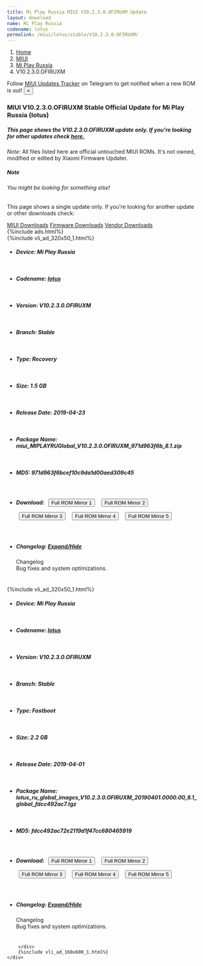 ```yaml
---
title: Mi Play Russia MIUI V10.2.3.0.OFIRUXM Update
layout: download
name: Mi Play Russia
codename: lotus
permalink: /miui/lotus/stable/V10.2.3.0.OFIRUXM/
---
```

<nav aria-label="breadcrumb">
    <ol class="breadcrumb">
        <li class="breadcrumb-item"><a href="/">Home</a></li>
        <li class="breadcrumb-item"><a href="/miui/">MIUI</a></li>
        <li class="breadcrumb-item"><a href="/miui/lotus/">Mi Play Russia</a></li>
        <li class="breadcrumb-item active" aria-current="page">V10.2.3.0.OFIRUXM</li>
    </ol>
</nav>
<div class="alert alert-primary alert-dismissible fade show" role="alert">
    Follow <a href="https://t.me/MIUIUpdatesTracker" class="alert-link">MIUI Updates Tracker</a> on Telegram to get
    notified when a new ROM is out!
    <button type="button" class="close" data-dismiss="alert" aria-label="Close">
        <span aria-hidden="true">&times;</span>
    </button>
</div>
<div class="col-12 mx-auto">
    <h3 class="title bg-light p-2 rounded">MIUI V10.2.3.0.OFIRUXM Stable Official Update for Mi Play Russia (lotus)</h3>
    <h5>This page shows the V10.2.3.0.OFIRUXM update only. If you're looking for other updates check
        <a href="/miui/lotus/">here.</a></h5>
    <p><i>Note: </i>All files listed here are official untouched MIUI ROMs.
        It's not owned, modified or edited by Xiaomi Firmware Updater.</p>
    <div class="card">
        <div class="card-body">
            <h5 class="card-title">Note</h5>
            <h6 class="card-subtitle mb-2 text-muted">You might be looking for something else!</h6>
            <p class="card-text">This page shows a single update only.
                If you're looking for another update or other downloads check:</p>
            <a href="/miui/" class="card-link">MIUI Downloads</a>
            <a href="/firmware/" class="card-link">Firmware Downloads</a>
            <a href="/vendor/" class="card-link">Vendor Downloads</a>
        </div>
    </div>
    {%include ads.html%}
    <div class="row justify-content-center">
        <div class="col-10" id="downloads">
                    <div class="card card-body">
            {%include vli_ad_320x50_1.html%}
            <ul class="list-unstyled">
                <li style="padding-bottom: 10px;">
                    <h5><b>Device: </b>Mi Play Russia</h5>
                </li>
                <li style="padding-bottom: 10px;">
                    <h5><b>Codename: </b> <a href="/miui/lotus/" target="_blank">lotus</a> </h5>
                </li>
                <li style="padding-bottom: 10px;">
                    <h5><b>Version: </b>V10.2.3.0.OFIRUXM</h5>
                </li>
                <li style="padding-bottom: 10px;">
                    <h5><b>Branch: </b>Stable</h5>
                </li>
                <li style="padding-bottom: 10px;">
                    <h5><b>Type: </b>Recovery</h5>
                </li>
                <li style="padding-bottom: 10px;">
                    <h5><b>Size: </b>1.5 GB</h5>
                </li>
                <li style="padding-bottom: 10px;">
                    <h5><b>Release Date: </b>2019-04-23</h5>
                </li>
                <li style="padding-bottom: 10px;">
                    <h5><b>Package Name: </b><span id="filename" class="text-dark">miui_MIPLAYRUGlobal_V10.2.3.0.OFIRUXM_971d963f6b_8.1.zip</span></h5>
                </li>
                <li style="padding-bottom: 10px;">
                    <h5><b>MD5: </b><span id="md5" class="text-muted">971d963f6bcef10c9da1d00aed309c45</span></h5>
                </li>
                <li style="padding-bottom: 10px;">
                    <h5><b>Download: </b> <button type="button" id="download" class="btn btn-primary" style="margin: 7px;" onclick="window.open('https://cdn-ota.azureedge.net/V10.2.3.0.OFIRUXM/miui_MIPLAYRUGlobal_V10.2.3.0.OFIRUXM_971d963f6b_8.1.zip', '_blank');"><i class="fa fa-download"></i> Full ROM Mirror 1</button> <button type="button" id="download" class="btn btn-primary" style="margin: 7px;" onclick="window.open('https://cdnorg.d.miui.com/V10.2.3.0.OFIRUXM/miui_MIPLAYRUGlobal_V10.2.3.0.OFIRUXM_971d963f6b_8.1.zip', '_blank');"><i class="fa fa-download"></i> Full ROM Mirror 2</button> <button type="button" id="download" class="btn btn-primary" style="margin: 7px;" onclick="window.open('https://bn.d.miui.com/V10.2.3.0.OFIRUXM/miui_MIPLAYRUGlobal_V10.2.3.0.OFIRUXM_971d963f6b_8.1.zip', '_blank');"><i class="fa fa-download"></i> Full ROM Mirror 3</button> <button type="button" id="download" class="btn btn-primary" style="margin: 7px;" onclick="window.open('https://bigota.d.miui.com/V10.2.3.0.OFIRUXM/miui_MIPLAYRUGlobal_V10.2.3.0.OFIRUXM_971d963f6b_8.1.zip', '_blank');"><i class="fa fa-download"></i> Full ROM Mirror 4</button> <button type="button" id="download" class="btn btn-primary" style="margin: 7px;" onclick="window.open('https://hugeota.d.miui.com/V10.2.3.0.OFIRUXM/miui_MIPLAYRUGlobal_V10.2.3.0.OFIRUXM_971d963f6b_8.1.zip', '_blank');"><i class="fa fa-download"></i> Full ROM Mirror 5</button></h5>
                </li>
                <li style="padding-bottom: 10px;">
                    <h5><b>Changelog: </b><a href="#lotus_1_changelog" data-toggle="collapse" role="button"
                            aria-expanded="false" aria-controls="lotus_1_changelog"> <i class="fa fa-arrow-down"
                                aria-hidden="true"></i> Expand/Hide</a></h5>
                    <div class="collapse" id="lotus_1_changelog">
                        <p id="changelog_text">Changelog<br>Bug fixes and system optimizations.</p>
                    </div>
                </li>
            </ul>
        </div>
        <div class="card card-body">
            {%include vli_ad_320x50_1.html%}
            <ul class="list-unstyled">
                <li style="padding-bottom: 10px;">
                    <h5><b>Device: </b>Mi Play Russia</h5>
                </li>
                <li style="padding-bottom: 10px;">
                    <h5><b>Codename: </b> <a href="/miui/lotus/" target="_blank">lotus</a> </h5>
                </li>
                <li style="padding-bottom: 10px;">
                    <h5><b>Version: </b>V10.2.3.0.OFIRUXM</h5>
                </li>
                <li style="padding-bottom: 10px;">
                    <h5><b>Branch: </b>Stable</h5>
                </li>
                <li style="padding-bottom: 10px;">
                    <h5><b>Type: </b>Fastboot</h5>
                </li>
                <li style="padding-bottom: 10px;">
                    <h5><b>Size: </b>2.2 GB</h5>
                </li>
                <li style="padding-bottom: 10px;">
                    <h5><b>Release Date: </b>2019-04-01</h5>
                </li>
                <li style="padding-bottom: 10px;">
                    <h5><b>Package Name: </b><span id="filename" class="text-dark">lotus_ru_global_images_V10.2.3.0.OFIRUXM_20190401.0000.00_8.1_global_fdcc492ac7.tgz</span></h5>
                </li>
                <li style="padding-bottom: 10px;">
                    <h5><b>MD5: </b><span id="md5" class="text-muted">fdcc492ac72e2119d1f47cc680465919</span></h5>
                </li>
                <li style="padding-bottom: 10px;">
                    <h5><b>Download: </b> <button type="button" id="download" class="btn btn-primary" style="margin: 7px;" onclick="window.open('https://cdn-ota.azureedge.net/V10.2.3.0.OFIRUXM/lotus_ru_global_images_V10.2.3.0.OFIRUXM_20190401.0000.00_8.1_global_fdcc492ac7.tgz', '_blank');"><i class="fa fa-download"></i> Full ROM Mirror 1</button> <button type="button" id="download" class="btn btn-primary" style="margin: 7px;" onclick="window.open('https://cdnorg.d.miui.com/V10.2.3.0.OFIRUXM/lotus_ru_global_images_V10.2.3.0.OFIRUXM_20190401.0000.00_8.1_global_fdcc492ac7.tgz', '_blank');"><i class="fa fa-download"></i> Full ROM Mirror 2</button> <button type="button" id="download" class="btn btn-primary" style="margin: 7px;" onclick="window.open('https://bn.d.miui.com/V10.2.3.0.OFIRUXM/lotus_ru_global_images_V10.2.3.0.OFIRUXM_20190401.0000.00_8.1_global_fdcc492ac7.tgz', '_blank');"><i class="fa fa-download"></i> Full ROM Mirror 3</button> <button type="button" id="download" class="btn btn-primary" style="margin: 7px;" onclick="window.open('https://bigota.d.miui.com/V10.2.3.0.OFIRUXM/lotus_ru_global_images_V10.2.3.0.OFIRUXM_20190401.0000.00_8.1_global_fdcc492ac7.tgz', '_blank');"><i class="fa fa-download"></i> Full ROM Mirror 4</button> <button type="button" id="download" class="btn btn-primary" style="margin: 7px;" onclick="window.open('https://hugeota.d.miui.com/V10.2.3.0.OFIRUXM/lotus_ru_global_images_V10.2.3.0.OFIRUXM_20190401.0000.00_8.1_global_fdcc492ac7.tgz', '_blank');"><i class="fa fa-download"></i> Full ROM Mirror 5</button></h5>
                </li>
                <li style="padding-bottom: 10px;">
                    <h5><b>Changelog: </b><a href="#lotus_2_changelog" data-toggle="collapse" role="button"
                            aria-expanded="false" aria-controls="lotus_2_changelog"> <i class="fa fa-arrow-down"
                                aria-hidden="true"></i> Expand/Hide</a></h5>
                    <div class="collapse" id="lotus_2_changelog">
                        <p id="changelog_text">Changelog<br>Bug fixes and system optimizations.</p>
                    </div>
                </li>
            </ul>
        </div>

        </div>
        {%include vli_ad_160x600_1.html%}
    </div>
</div>
